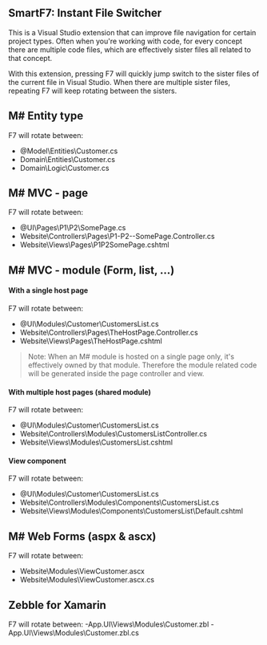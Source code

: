 ## SmartF7: Instant File Switcher

This is a Visual Studio extension that can improve file navigation for certain project types. Often when you're working with code, for every concept there are multiple code files, which are effectively sister files all related to that concept.

With this extension, pressing F7 will quickly jump switch to the sister files of the current file in Visual Studio. When there are multiple sister files, repeating F7 will keep rotating between the sisters.

## M# Entity type
F7 will rotate between: 
- @Model\Entities\Customer.cs
- Domain\Entities\Customer.cs
- Domain\Logic\Customer.cs

## M# MVC - page
F7 will rotate between:  
- @UI\Pages\P1\P2\SomePage.cs
- Website\Controllers\Pages\P1-P2--SomePage.Controller.cs 
- Website\Views\Pages\P1P2SomePage.cshtml 


## M# MVC - module (Form, list, ...)

#### With a single host page
F7 will rotate between:  
- @UI\Modules\Customer\CustomersList.cs
- Website\Controllers\Pages\TheHostPage.Controller.cs 
- Website\Views\Pages\TheHostPage.cshtml 

>Note: When an M# module is hosted on a single page only, it's effectively owned by that module. Therefore the module related code will be generated inside the page controller and view.

#### With multiple host pages (shared module)
F7 will rotate between: 
- @UI\Modules\Customer\CustomersList.cs
- Website\Controllers\Modules\CustomersListController.cs 
- Website\Views\Modules\CustomersList.cshtml

#### View component
F7 will rotate between: 
- @UI\Modules\Customer\CustomersList.cs
- Website\Controllers\Modules\Components\CustomersList.cs 
- Website\Views\Modules\Components\CustomersList\Default.cshtml



## M# Web Forms (aspx & ascx)
F7 will rotate between: 
- Website\Modules\ViewCustomer.ascx
- Website\Modules\ViewCustomer.ascx.cs


## Zebble for Xamarin
F7 will rotate between: 
-App.UI\Views\Modules\Customer.zbl
-App.UI\Views\Modules\Customer.zbl.cs
